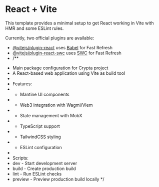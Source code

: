 # React + Vite

This template provides a minimal setup to get React working in Vite with HMR and some ESLint rules.

Currently, two official plugins are available:

- [@vitejs/plugin-react](https://github.com/vitejs/vite-plugin-react/blob/main/packages/plugin-react/README.md) uses [Babel](https://babeljs.io/) for Fast Refresh
- [@vitejs/plugin-react-swc](https://github.com/vitejs/vite-plugin-react-swc) uses [SWC](https://swc.rs/) for Fast Refresh
- /\*\*

* Main package configuration for Crypta project
* A React-based web application using Vite as build tool
*
* Features:
* - Mantine UI components
* - Web3 integration with Wagmi/Viem
* - State management with MobX
* - TypeScript support
* - TailwindCSS styling
* - ESLint configuration
*
* Scripts:
* dev - Start development server
* build - Create production build
* lint - Run ESLint checks
* preview - Preview production build locally
  \*/
